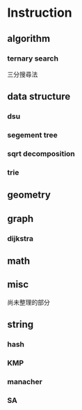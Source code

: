 # Instruction
## algorithm
### ternary search
三分搜尋法
## data structure
### dsu
### segement tree
### sqrt decomposition
### trie
## geometry
## graph
### dijkstra
## math
## misc
尚未整理的部分
## string
### hash
### KMP
### manacher
### SA